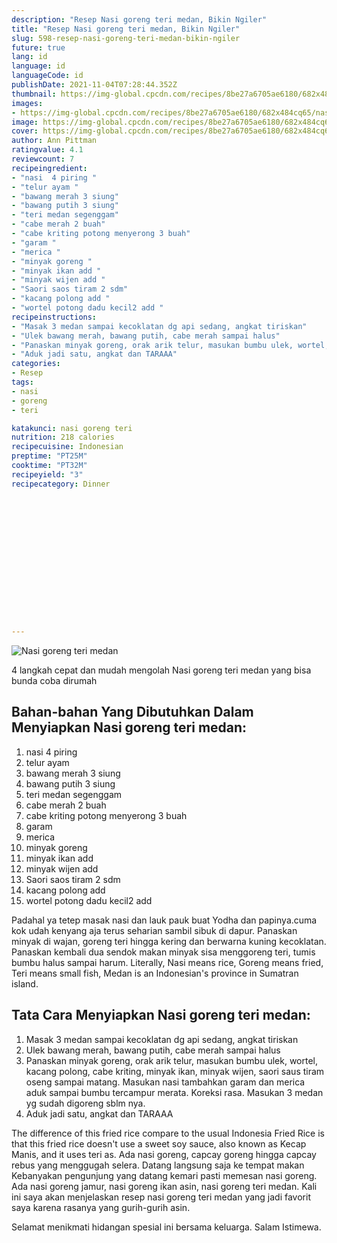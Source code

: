 ```yaml
---
description: "Resep Nasi goreng teri medan, Bikin Ngiler"
title: "Resep Nasi goreng teri medan, Bikin Ngiler"
slug: 598-resep-nasi-goreng-teri-medan-bikin-ngiler
future: true
lang: id
language: id
languageCode: id
publishDate: 2021-11-04T07:28:44.352Z 
thumbnail: https://img-global.cpcdn.com/recipes/8be27a6705ae6180/682x484cq65/nasi-goreng-teri-medan-foto-resep-utama.png
images:
- https://img-global.cpcdn.com/recipes/8be27a6705ae6180/682x484cq65/nasi-goreng-teri-medan-foto-resep-utama.png
image: https://img-global.cpcdn.com/recipes/8be27a6705ae6180/682x484cq65/nasi-goreng-teri-medan-foto-resep-utama.png
cover: https://img-global.cpcdn.com/recipes/8be27a6705ae6180/682x484cq65/nasi-goreng-teri-medan-foto-resep-utama.png
author: Ann Pittman
ratingvalue: 4.1
reviewcount: 7
recipeingredient:
- "nasi  4 piring "
- "telur ayam "
- "bawang merah 3 siung"
- "bawang putih 3 siung"
- "teri medan segenggam"
- "cabe merah 2 buah"
- "cabe kriting potong menyerong 3 buah"
- "garam "
- "merica "
- "minyak goreng "
- "minyak ikan add "
- "minyak wijen add "
- "Saori saos tiram 2 sdm"
- "kacang polong add "
- "wortel potong dadu kecil2 add "
recipeinstructions:
- "Masak 3 medan sampai kecoklatan dg api sedang, angkat tiriskan"
- "Ulek bawang merah, bawang putih, cabe merah sampai halus"
- "Panaskan minyak goreng, orak arik telur, masukan bumbu ulek, wortel, kacang polong, cabe kriting, minyak ikan, minyak wijen, saori saus tiram oseng sampai matang. Masukan nasi tambahkan garam dan merica aduk sampai bumbu tercampur merata. Koreksi rasa. Masukan 3 medan yg sudah digoreng sblm nya."
- "Aduk jadi satu, angkat dan TARAAA"
categories:
- Resep
tags:
- nasi
- goreng
- teri

katakunci: nasi goreng teri 
nutrition: 218 calories
recipecuisine: Indonesian
preptime: "PT25M"
cooktime: "PT32M"
recipeyield: "3"
recipecategory: Dinner


     
    
    
    
    
    
    
    
    
    
    
      
    
---
```



![Nasi goreng teri medan](https://img-global.cpcdn.com/recipes/8be27a6705ae6180/682x484cq65/nasi-goreng-teri-medan-foto-resep-utama.png)

4 langkah cepat dan mudah mengolah  Nasi goreng teri medan yang bisa bunda coba dirumah

<!--inarticleads1-->

## Bahan-bahan Yang Dibutuhkan Dalam Menyiapkan Nasi goreng teri medan:

1. nasi  4 piring 
1. telur ayam 
1. bawang merah 3 siung
1. bawang putih 3 siung
1. teri medan segenggam
1. cabe merah 2 buah
1. cabe kriting potong menyerong 3 buah
1. garam 
1. merica 
1. minyak goreng 
1. minyak ikan add 
1. minyak wijen add 
1. Saori saos tiram 2 sdm
1. kacang polong add 
1. wortel potong dadu kecil2 add 

Padahal ya tetep masak nasi dan lauk pauk buat Yodha dan papinya.cuma kok udah kenyang aja terus seharian sambil sibuk di dapur. Panaskan minyak di wajan, goreng teri hingga kering dan berwarna kuning kecoklatan. Panaskan kembali dua sendok makan minyak sisa menggoreng teri, tumis bumbu halus sampai harum. Literally, Nasi means rice, Goreng means fried, Teri means small fish, Medan is an Indonesian&#39;s province in Sumatran island. 

<!--inarticleads2-->

## Tata Cara Menyiapkan Nasi goreng teri medan:

1. Masak 3 medan sampai kecoklatan dg api sedang, angkat tiriskan
1. Ulek bawang merah, bawang putih, cabe merah sampai halus
1. Panaskan minyak goreng, orak arik telur, masukan bumbu ulek, wortel, kacang polong, cabe kriting, minyak ikan, minyak wijen, saori saus tiram oseng sampai matang. Masukan nasi tambahkan garam dan merica aduk sampai bumbu tercampur merata. Koreksi rasa. Masukan 3 medan yg sudah digoreng sblm nya.
1. Aduk jadi satu, angkat dan TARAAA


The difference of this fried rice compare to the usual Indonesia Fried Rice is that this fried rice doesn&#39;t use a sweet soy sauce, also known as Kecap Manis, and it uses teri as. Ada nasi goreng, capcay goreng hingga capcay rebus yang menggugah selera. Datang langsung saja ke tempat makan Kebanyakan pengunjung yang datang kemari pasti memesan nasi goreng. Ada nasi goreng jamur, nasi goreng ikan asin, nasi goreng teri medan. Kali ini saya akan menjelaskan resep nasi goreng teri medan yang jadi favorit saya karena rasanya yang gurih-gurih asin. 

Selamat menikmati hidangan spesial ini bersama keluarga. Salam Istimewa.

